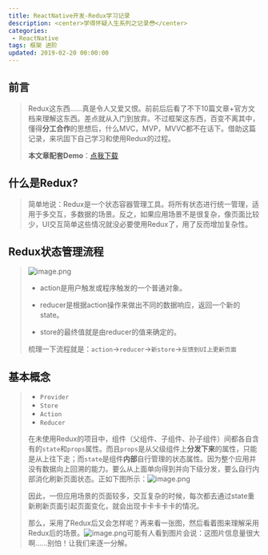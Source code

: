```yaml
---
title: ReactNative开发-Redux学习记录
description: <center>学得怀疑人生系列之记录😳</center>
categories:
 - ReactNative
tags: 框架 进阶
updated: 2019-02-20 00:00:00
---
```


## 前言

> Redux这东西……真是令人又爱又恨。前前后后看了不下10篇文章+官方文档来理解这东西。差点就从入门到放弃。不过框架这东西，百变不离其中，懂得**分工合作**的思想后，什么MVC，MVP，MVVC都不在话下。借助这篇记录，来巩固下自己学习和使用Redux的过程。
>
> **本文章配套Demo**：[点我下载](<https://codeload.github.com/lyichao/ReduxDemo/zip/master>)

## 什么是Redux?

> 简单地说：Redux是一个状态容器管理工具。将所有状态进行统一管理，适用于多交互，多数据的场景。反之，如果应用场景不是很复杂，像页面比较少，UI交互简单这些情况就没必要使用Redux了，用了反而增加复杂性。

## Redux状态管理流程

> ![image.png](https://upload-images.jianshu.io/upload_images/8154981-6bc3c8cf8909d6f9.png?imageMogr2/auto-orient/strip%7CimageView2/2/w/1240)
>
> - action是用户触发或程序触发的一个普通对象。
>
> - reducer是根据action操作来做出不同的数据响应，返回一个新的state。
> - store的最终值就是由reducer的值来确定的。
>
> 梳理一下流程就是：`action`->`reducer`->`新store`->`反馈到UI上更新页面`

## 基本概念

> - `Provider`
> - `Store`
> - `Action`
> - `Reducer`
>
> 在未使用Redux的项目中，组件（父组件、子组件、孙子组件）间都各自含有的`state`和`props`属性。而且`props`是从父级组件上**分发下来**的属性，只能是从上往下走；而`state`是组件**内部**自行管理的状态属性。因为整个应用并没有数据向上回溯的能力。要么从上面单向得到并向下级分发，要么自行内部消化刷新页面状态。正如下图所示：![image.png](https://upload-images.jianshu.io/upload_images/8154981-20bf1fbc036915a6.png?imageMogr2/auto-orient/strip%7CimageView2/2/w/1240)
>
> 因此，一但应用场景的页面较多，交互复杂的时候，每次都去通过state重新刷新页面引起页面变化，就会出现卡卡卡卡卡的情况。
>
> 那么，采用了Redux后又会怎样呢？再来看一张图，然后看着图来理解采用Redux后的场景。![image.png](https://upload-images.jianshu.io/upload_images/8154981-4a7be26125f0fc70.png?imageMogr2/auto-orient/strip%7CimageView2/2/w/1240)可能有人看到图片会说：这图片信息量很大啊……别怕！让我们来逐一分解。

